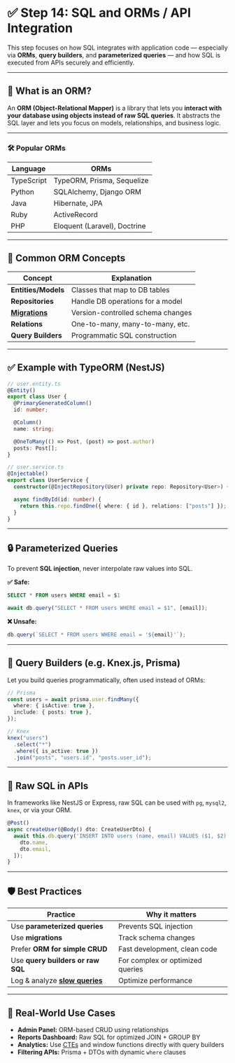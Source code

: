 # ✅ Step 14: SQL and ORMs / API Integration

This step focuses on how SQL integrates with application code — especially via **ORMs**, **query builders**, and **parameterized queries** — and how SQL is executed from APIs securely and efficiently.

---

## 🔷 What is an ORM?

An **ORM (Object-Relational Mapper)** is a library that lets you **interact with your database using objects instead of raw SQL queries**. It abstracts the SQL layer and lets you focus on models, relationships, and business logic.

---

### 🛠 Popular ORMs

| Language   | ORMs                         |
| ---------- | ---------------------------- |
| TypeScript | TypeORM, Prisma, Sequelize   |
| Python     | SQLAlchemy, Django ORM       |
| Java       | Hibernate, JPA               |
| Ruby       | ActiveRecord                 |
| PHP        | Eloquent (Laravel), Doctrine |

---

## 🧱 Common ORM Concepts

| Concept                               | Explanation                       |
| ------------------------------------- | --------------------------------- |
| **Entities/Models**                   | Classes that map to DB tables     |
| **Repositories**                      | Handle DB operations for a model  |
| **[Migrations](./MigrationSetup.md)** | Version-controlled schema changes |
| **Relations**                         | One-to-many, many-to-many, etc.   |
| **Query Builders**                    | Programmatic SQL construction     |

---

## ✅ Example with TypeORM (NestJS)

```ts
// user.entity.ts
@Entity()
export class User {
  @PrimaryGeneratedColumn()
  id: number;

  @Column()
  name: string;

  @OneToMany(() => Post, (post) => post.author)
  posts: Post[];
}
```

```ts
// user.service.ts
@Injectable()
export class UserService {
  constructor(@InjectRepository(User) private repo: Repository<User>) {}

  async findById(id: number) {
    return this.repo.findOne({ where: { id }, relations: ["posts"] });
  }
}
```

---

## 🔒 Parameterized Queries

To prevent **SQL injection**, never interpolate raw values into SQL.

**✅ Safe:**

```sql
SELECT * FROM users WHERE email = $1
```

```ts
await db.query("SELECT * FROM users WHERE email = $1", [email]);
```

**❌ Unsafe:**

```ts
db.query(`SELECT * FROM users WHERE email = '${email}'`);
```

---

## 🧰 Query Builders (e.g. Knex.js, Prisma)

Let you build queries programmatically, often used instead of ORMs:

```ts
// Prisma
const users = await prisma.user.findMany({
  where: { isActive: true },
  include: { posts: true },
});
```

```ts
// Knex
knex("users")
  .select("*")
  .where({ is_active: true })
  .join("posts", "users.id", "posts.user_id");
```

---

## 🔗 Raw SQL in APIs

In frameworks like NestJS or Express, raw SQL can be used with `pg`, `mysql2`, `knex`, or via your ORM.

```ts
@Post()
async createUser(@Body() dto: CreateUserDto) {
  await this.db.query('INSERT INTO users (name, email) VALUES ($1, $2)', [
    dto.name,
    dto.email,
  ]);
}
```

---

## 🛡️ Best Practices

| Practice                                     | Why it matters                   |
| -------------------------------------------- | -------------------------------- |
| Use **parameterized queries**                | Prevents SQL injection           |
| Use **migrations**                           | Track schema changes             |
| Prefer **ORM for simple CRUD**               | Fast development, clean code     |
| Use **query builders or raw SQL**            | For complex or optimized queries |
| Log & analyze **[slow queries](./step9.md)** | Optimize performance             |

---

## 🧠 Real-World Use Cases

- **Admin Panel:** ORM-based CRUD using relationships
- **Reports Dashboard:** Raw SQL for optimized JOIN + GROUP BY
- **Analytics:** Use [CTEs](./step13.md) and window functions directly with query builders
- **Filtering APIs:** Prisma + DTOs with dynamic `where` clauses
